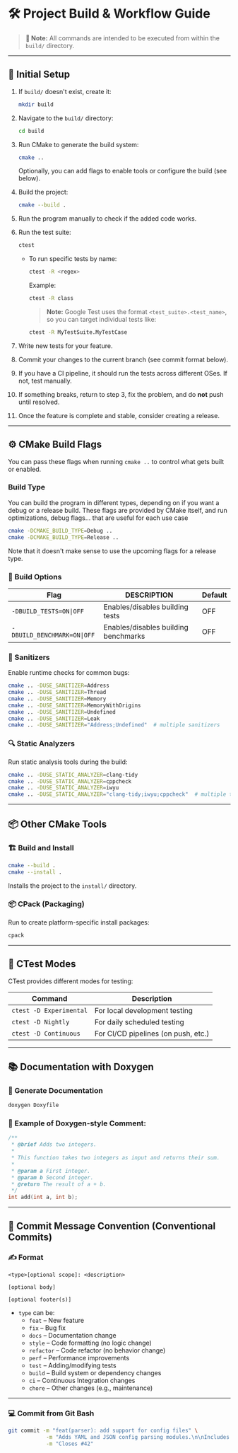 # 🛠️ Project Build & Workflow Guide

> **📍 Note:** All commands are intended to be executed from within the `build/` directory.

---

## 📁 Initial Setup

1. If `build/` doesn't exist, create it:

   ```bash
   mkdir build
   ```

2. Navigate to the `build/` directory:

   ```bash
   cd build
   ```

3. Run CMake to generate the build system:

   ```bash
   cmake ..
   ```

   Optionally, you can add flags to enable tools or configure the build (see below).

4. Build the project:

   ```bash
   cmake --build .
   ```

5. Run the program manually to check if the added code works.

6. Run the test suite:

   ```bash
   ctest
   ```

   - To run specific tests by name:

     ```bash
     ctest -R <regex>
     ```

     Example:
     ```bash
     ctest -R class
     ```

     > **Note:** Google Test uses the format `<test_suite>.<test_name>`, so you can target individual tests like:
     ```bash
     ctest -R MyTestSuite.MyTestCase
     ```

7. Write new tests for your feature.

8. Commit your changes to the current branch (see commit format below).

9. If you have a CI pipeline, it should run the tests across different OSes. If not, test manually.

10. If something breaks, return to step 3, fix the problem, and do **not** push until resolved.

11. Once the feature is complete and stable, consider creating a release.

---

## ⚙️ CMake Build Flags

You can pass these flags when running `cmake ..` to control what gets built or enabled.

### Build Type

You can build the program in different types, depending on if you want a debug or a release build. These flags are provided by CMake itself, and run optimizations, debug flags... that are useful for each use case

```bash
cmake -DCMAKE_BUILD_TYPE=Debug ..
cmake -DCMAKE_BUILD_TYPE=Release ..
```

Note that it doesn't make sense to use the upcoming flags for a release type.


### 🔬 Build Options

| Flag                     | DESCRIPTION                       | Default |
|--------------------------|--------------------------------------|---------|
| `-DBUILD_TESTS=ON\|OFF`   | Enables/disables building tests      | OFF    |
| `-DBUILD_BENCHMARK=ON\|OFF`| Enables/disables building benchmarks | OFF      |


### 🧼 Sanitizers

Enable runtime checks for common bugs:

```bash
cmake .. -DUSE_SANITIZER=Address
cmake .. -DUSE_SANITIZER=Thread
cmake .. -DUSE_SANITIZER=Memory
cmake .. -DUSE_SANITIZER=MemoryWithOrigins
cmake .. -DUSE_SANITIZER=Undefined
cmake .. -DUSE_SANITIZER=Leak
cmake .. -DUSE_SANITIZER="Address;Undefined"  # multiple sanitizers
```


### 🔍 Static Analyzers

Run static analysis tools during the build:

```bash
cmake .. -DUSE_STATIC_ANALYZER=clang-tidy
cmake .. -DUSE_STATIC_ANALYZER=cppcheck
cmake .. -DUSE_STATIC_ANALYZER=iwyu
cmake .. -DUSE_STATIC_ANALYZER="clang-tidy;iwyu;cppcheck"  # multiple tools
```

---

## 📦 Other CMake Tools

### 🏗️ Build and Install

```bash
cmake --build .
cmake --install .
```

Installs the project to the `install/` directory.

### 📦 CPack (Packaging)

Run to create platform-specific install packages:

```bash
cpack
```

---

## 🧪 CTest Modes

CTest provides different modes for testing:

| Command                   | Description                          |
|---------------------------|--------------------------------------|
| `ctest -D Experimental`   | For local development testing        |
| `ctest -D Nightly`        | For daily scheduled testing          |
| `ctest -D Continuous`     | For CI/CD pipelines (on push, etc.)  |

---

## 📚 Documentation with Doxygen

### 📝 Generate Documentation

```bash
doxygen Doxyfile
```

### 🧾 Example of Doxygen-style Comment:

```cpp
/**
 * @brief Adds two integers.
 * 
 * This function takes two integers as input and returns their sum.
 * 
 * @param a First integer.
 * @param b Second integer.
 * @return The result of a + b.
 */
int add(int a, int b);
```

---

## 📌 Commit Message Convention (Conventional Commits)

### ✍️ Format

```
<type>[optional scope]: <description>

[optional body]

[optional footer(s)]
```

- `type` can be:
  - `feat` – New feature
  - `fix` – Bug fix
  - `docs` – Documentation change
  - `style` – Code formatting (no logic change)
  - `refactor` – Code refactor (no behavior change)
  - `perf` – Performance improvements
  - `test` – Adding/modifying tests
  - `build` – Build system or dependency changes
  - `ci` – Continuous Integration changes
  - `chore` – Other changes (e.g., maintenance)

---

### 💻 Commit from Git Bash

```bash
git commit -m "feat(parser): add support for config files" \
            -m "Adds YAML and JSON config parsing modules.\n\nIncludes unit tests and default config loading." \
            -m "Closes #42"
```